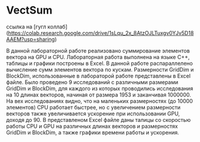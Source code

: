 # VectSum
ссылка на [гугл коллаб] (https://colab.research.google.com/drive/1sLqu_2x_8AtzOJLTuxgv0YJv5D18AAEM?usp=sharing)

В данной лабораторной работе реализовано суммирование элементов вектора на GPU и CPU.
Лабораторная работа выполнена на языке C++, таблицы и графики построены в Excel. В данной работе распараллелено вычисление сумм элементов вектора по кускам. Размерности GridDim и BlockDim, использованные в лабораторой работе представлены в Excel файле. Было проведено 9 исследований с различными размерами GridDim и BlockDim, для каждого из которых проводились исследования на 10 длинах векторов, начиная от размера 1953 и заканчивая 1000000. На вех исследованиях видно, что на маленьких размерностях (до 10000 элементов) CPU работает быстрее, но с увеличением размерности векторов также увеличивается ускорение при использовании GPU, доходя до 90. В представленом Excel файле даны талицы со скоростью работы CPU и GPU на различных длинах векторов и размерностях GridDim и BlockDim, а также графики времени работы и ускорения.

